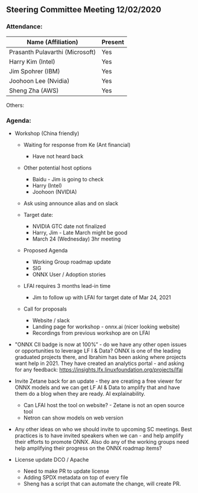 ## Steering Committee Meeting 12/02/2020

### Attendance:

| Name (Affiliation)              | Present  |
| ------------------------------- | -------- |
| Prasanth Pulavarthi (Microsoft) |   Yes    |
| Harry Kim (Intel)               |   Yes    |
| Jim Spohrer (IBM)               |   Yes    |
| Joohoon Lee (Nvidia)            |   Yes    |
| Sheng Zha (AWS)                 |   Yes    |

Others: 

### Agenda:
     
* Workshop (China friendly) 
     * Waiting for response from Ke (Ant financial)
       * Have not heard back
     * Other potential host options
       * Baidu - Jim is going to check 
       * Harry (Intel)
       * Joohoon (NVIDIA) 
     * Ask using announce alias and on slack
     * Target date: 
       * NVIDIA GTC date not finalized
       * Harry, Jim - Late March might be good
       * March 24 (Wednesday) 3hr meeting
  
     * Proposed Agenda
       * Working Group roadmap update
       * SIG
       * ONNX User / Adoption stories  
       
     * LFAI requires 3 months lead-in time
       * Jim to follow up with LFAI for target date of Mar 24, 2021
       
     * Call for proposals 
       * Website / slack 
       * Landing page for workshop - onnx.ai (nicer looking website) 
       * Recordings from previous workshop are on LFAI

* "ONNX CII badge is now at 100%” - do we have any other open issues or opportunities to leverage LF I & Data?  ONNX is one of the leading graduated projects there, and Ibrahim has been asking where projects want help in 2021.  They have created an analytics portal - and asking for any feedback:  https://insights.lfx.linuxfoundation.org/projects/lfai

* Invite Zetane back for an update - they are creating a free viewer for ONNX models and we can get LF AI & Data to amplify that and have them do a blog when they are ready. AI explainability. 
  * Can LFAI host the tool on website? - Zetane is not an open source tool 
  * Netron can show models on web version

* Any other ideas on who we should invite to upcoming SC meetings.  Best practices is to have invited speakers when we can - and help amplify their efforts to promote ONNX.  Also do any of the working groups need help amplifying their progress on the ONNX roadmap items?

* License update DCO / Apache 
    * Need to make PR to update license
    * Adding SPDX metadata on top of every file
    * Sheng has a script that can automate the change, will create PR. 

